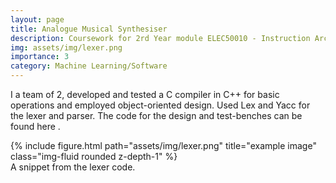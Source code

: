 ```yaml
---
layout: page
title: Analogue Musical Synthesiser
description: Coursework for 2rd Year module ELEC50010 - Instruction Architectures and Compilers
img: assets/img/lexer.png
importance: 3
category: Machine Learning/Software
---
```


I a team of 2, developed and tested a C compiler in C++ for basic operations and employed object-oriented design. Used Lex and Yacc for the lexer and parser. The code for the design and test-benches can be found here .


<div class="row">
    <div class="col-sm mt-3 mt-md-0">
        {% include figure.html path="assets/img/lexer.png" title="example image" class="img-fluid rounded z-depth-1" %}
    </div>
</div>
<div class="caption">
A snippet from the lexer code. 
</div>